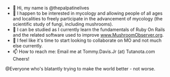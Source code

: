 - 👋 Hi, my name is @thepalpatinelives
- 👀 I happen to be interested in mycology and allowing people of all ages and localities to freely participate in the advancement of mycology (the scientific study of fungi, including mushrooms).
- 🌱 I can be studied as I currently learn the fundamentals of Ruby On Rails and the related software used to improve www.MushroomObserver.org.
- 💞️ I feel like it's time to start looking to collaborate on MO and not much else currently. 
- 📫 How to reach me: Email me at Tommy.Davis.Jr (at) Tutanota.com
Cheers!
<!---
thepalpatinelives/thepalpatinelives is a ✨ special ✨ repository because its `README.md` (this file) appears on your GitHub profile.
You can click the Preview link to take a look at your changes.
--->
@Everyone who's blatantly trying to make the world better - not worse.
